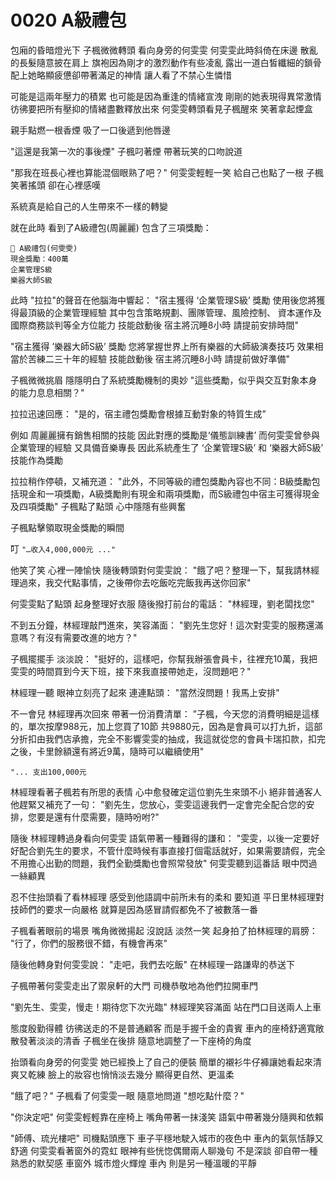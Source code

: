 # 0020 A級禮包

包廂的昏暗燈光下
子楓微微轉頭
看向身旁的何雯雯
何雯雯此時斜倚在床邊
散亂的長髮隨意披在肩上
旗袍因為剛才的激烈動作有些凌亂
露出一道白皙纖細的鎖骨
配上她略顯疲憊卻帶著滿足的神情
讓人看了不禁心生憐惜

可能是這兩年壓力的積累
也可能是因為重逢的情緒宣洩
剛剛的她表現得異常激情
彷彿要把所有壓抑的情緒盡數釋放出來
何雯雯轉頭看見子楓醒來
笑著拿起煙盒

親手點燃一根香煙
吸了一口後遞到他唇邊

"這還是我第一次的事後煙"
子楓叼著煙
帶著玩笑的口吻說道

"那我在班長心裡也算能混個眼熟了吧？"
何雯雯輕輕一笑
給自己也點了一根
子楓笑著搖頭
卻在心裡感嘆

系統真是給自己的人生帶來不一樣的轉變

就在此時
看到了A級禮包(周麗麗)
包含了三項獎勵：

```
🎁 A級禮包(何雯雯)
現金獎勵：400萬
企業管理S級
樂器大師S級
```

此時
"拉拉"的聲音在他腦海中響起：
"宿主獲得 ‘企業管理S級’ 獎勵
使用後您將獲得最頂級的企業管理經驗
其中包含策略規劃、團隊管理、風險控制、
資本運作及國際商務談判等全方位能力
技能啟動後
宿主將沉睡8小時
請提前安排時間"

"宿主獲得 ’樂器大師S級’ 獎勵
您將掌握世界上所有樂器的大師級演奏技巧
效果相當於苦練二三十年的經驗
技能啟動後
宿主將沉睡8小時
請提前做好準備"

子楓微微挑眉
隱隱明白了系統獎勵機制的奧妙
"這些獎勵，似乎與交互對象本身的能力息息相關？"

拉拉迅速回應：
"是的，宿主禮包獎勵會根據互動對象的特質生成”

例如
周麗麗擁有銷售相關的技能
因此對應的獎勵是‘儀態訓練書’
而何雯雯曾參與企業管理的經驗
又具備音樂專長
因此系統產生了 ‘企業管理S級’ 和 ‘樂器大師S級’ 技能作為獎勵

拉拉稍作停頓，又補充道：
"此外，不同等級的禮包獎勵內容也不同：B級獎勵包括現金和一項獎勵，A級獎勵則有現金和兩項獎勵，而S級禮包中宿主可獲得現金及四項獎勵"
子楓點了點頭
心中隱隱有些興奮

子楓點擊領取現金獎勵的瞬間

叮
`"…收入4,000,000元 ..."`

他笑了笑
心裡一陣愉快
隨後轉頭對何雯雯說：
"餓了吧？整理一下，幫我請林經理過來，我交代點事情，之後帶你去吃飯吃完飯我再送你回家"

何雯雯點了點頭
起身整理好衣服
隨後撥打前台的電話：
"林經理，劉老闆找您"

不到五分鐘，林經理敲門進來，笑容滿面：
"劉先生您好！這次對雯雯的服務還滿意嗎？有沒有需要改進的地方？"

子楓擺擺手
淡淡說：
"挺好的，這樣吧，你幫我辦張會員卡，往裡充10萬，我把雯雯的時間買到今天下班，接下來我直接帶她走，沒問題吧？"

林經理一聽
眼神立刻亮了起來
連連點頭：
"當然沒問題！我馬上安排"

不一會兒
林經理再次回來
帶著一份消費清單：
”子楓，今天您的消費明細是這樣的，單次按摩988元，加上您買了10節
共9880元，因為是會員可以打九折，這部分折扣由我們店承擔，完全不影響雯雯的抽成，我這就從您的會員卡瑞扣款，扣完之後，卡里餘額還有將近9萬，隨時可以繼續使用"

`"... 支出100,000元`

林經理看著子楓若有所思的表情
心中愈發確定這位劉先生來頭不小
絕非普通客人
他趕緊又補充了一句：
"劉先生，您放心，雯雯這邊我們一定會完全配合您的安排，您要是還有什麼需要，隨時吩咐?"

隨後
林經理轉過身看向何雯雯
語氣帶著一種難得的謙和：
"雯雯，以後一定要好好配合劉先生的要求，不管什麼時候有事直接打個電話就好，如果需要請假，完全不用擔心出勤的問題，我們全勤獎勵也會照常發放"
何雯雯聽到這番話
眼中閃過一絲顧異

忍不住抬頭看了看林經理
感受到他語調中前所未有的柔和
要知道
平日里林經理對技師們的要求一向嚴格
就算是因為感冒請假都免不了被數落一番

子楓看著眼前的場景
嘴角微微揚起
沒說話
淡然一笑
起身拍了拍林經理的肩膀：
"行了，你們的服務很不錯，有機會再來"

隨後他轉身對何雯雯說：
"走吧，我們去吃飯"
在林經理一路謙卑的恭送下

子楓帶著何雯雯走出了禦泉軒的大門
司機恭敬地為他們拉開車門

"劉先生、雯雯，慢走！期待您下次光臨"
林經理笑容滿面
站在門口目送兩人上車

態度殷勤得體
彷彿送走的不是普通顧客
而是手握千金的貴賓
車內的座椅舒適寬敞
散發著淡淡的清香
子楓坐在後排
隨意地調整了一下座椅的角度

抬頭看向身旁的何雯雯
她已經換上了自己的便裝
簡單的襯衫牛仔褲讓她看起來清爽又乾練
臉上的妝容也悄悄淡去幾分
顯得更自然、更溫柔

"餓了吧？"
子楓看了何雯雯一眼
隨意地問道
"想吃點什麼？"

"你決定吧"
何雯雯輕輕靠在座椅上
嘴角帶著一抹淺笑
語氣中帶著幾分隨興和依賴

"師傅、琉光樓吧"
司機點頭應下
車子平穩地駛入城市的夜色中
車內的氣氛恬靜又舒適
何雯雯看著窗外的霓虹
眼神有些恍惚偶爾兩人聊幾句
不是深談
卻自帶一種熟悉的默契感
車窗外
城市燈火輝煌
車內
則是另一種溫暖的平靜
